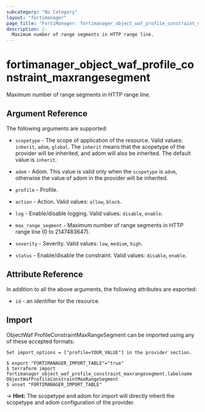 ```yaml
---
subcategory: "No Category"
layout: "fortimanager"
page_title: "FortiManager: fortimanager_object_waf_profile_constraint_maxrangesegment"
description: |-
  Maximum number of range segments in HTTP range line.
---
```


# fortimanager_object_waf_profile_constraint_maxrangesegment
Maximum number of range segments in HTTP range line.

## Argument Reference


The following arguments are supported:

* `scopetype` - The scope of application of the resource. Valid values: `inherit`, `adom`, `global`. The `inherit` means that the scopetype of the provider will be inherited, and adom will also be inherited. The default value is `inherit`.
* `adom` - Adom. This value is valid only when the `scopetype` is `adom`, otherwise the value of adom in the provider will be inherited.
* `profile` - Profile.

* `action` - Action. Valid values: `allow`, `block`.

* `log` - Enable/disable logging. Valid values: `disable`, `enable`.

* `max_range_segment` - Maximum number of range segments in HTTP range line (0 to 2147483647).
* `severity` - Severity. Valid values: `low`, `medium`, `high`.

* `status` - Enable/disable the constraint. Valid values: `disable`, `enable`.



## Attribute Reference

In addition to all the above arguments, the following attributes are exported:
* `id` - an identifier for the resource.

## Import

ObjectWaf ProfileConstraintMaxRangeSegment can be imported using any of these accepted formats:
```
Set import_options = ["profile=YOUR_VALUE"] in the provider section.

$ export "FORTIMANAGER_IMPORT_TABLE"="true"
$ terraform import fortimanager_object_waf_profile_constraint_maxrangesegment.labelname ObjectWafProfileConstraintMaxRangeSegment
$ unset "FORTIMANAGER_IMPORT_TABLE"
```
-> **Hint:** The scopetype and adom for import will directly inherit the scopetype and adom configuration of the provider.
